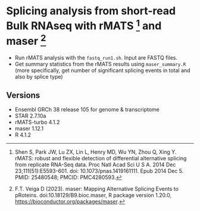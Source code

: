 # Splicing analysis from short-read Bulk RNAseq with rMATS [^1] and maser [^2]
- Run rMATS analysis with the `fastq_run1.sh`. Input are FASTQ files.
- Get summary statistics from the rMATS results using `maser_summary.R` (more specifically, get number of significant splicing events in total and also by splice type)

## Versions
- Ensembl GRCh 38 release 105 for genome & transcriptome 
- STAR 2.7.10a
- rMATS-turbo 4.1.2
- maser 1.12.1
- R 4.1.2

[^1]: Shen S, Park JW, Lu ZX, Lin L, Henry MD, Wu YN, Zhou Q, Xing Y. rMATS: robust and flexible detection of differential alternative splicing from replicate RNA-Seq data. Proc Natl Acad Sci U S A. 2014 Dec 23;111(51):E5593-601. doi: 10.1073/pnas.1419161111. Epub 2014 Dec 5. PMID: 25480548; PMCID: PMC4280593.

[^2]: F.T. Veiga D (2023). maser: Mapping Alternative Splicing Events to pRoteins. doi:10.18129/B9.bioc.maser, R package version 1.20.0, https://bioconductor.org/packages/maser. 
